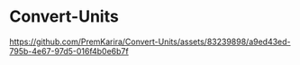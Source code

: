 # Convert-Units


https://github.com/PremKarira/Convert-Units/assets/83239898/a9ed43ed-795b-4e67-97d5-016f4b0e6b7f

